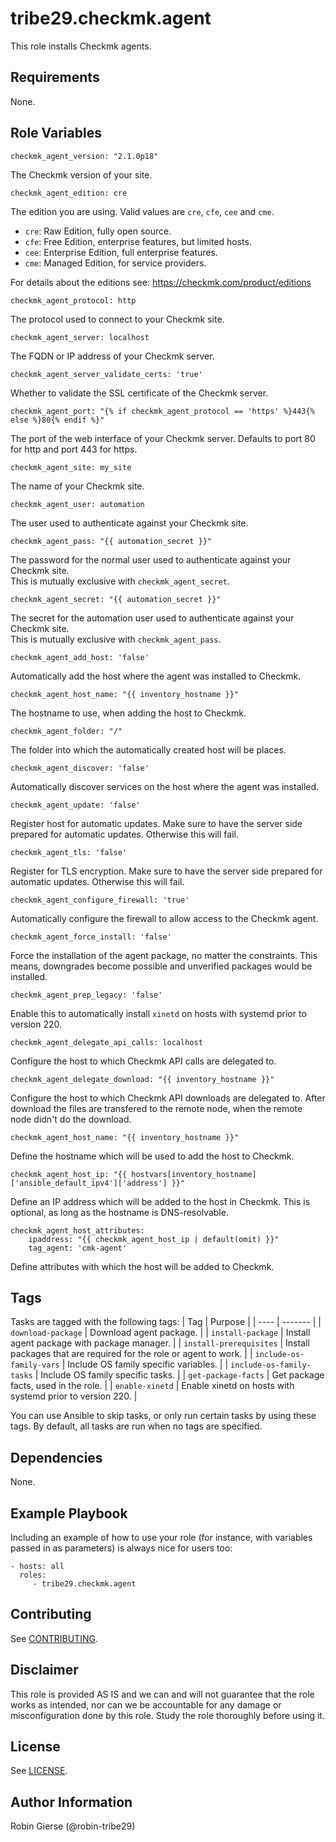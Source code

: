 # tribe29.checkmk.agent

<!-- A brief description of the role goes here. -->
This role installs Checkmk agents.

## Requirements

<!-- Any pre-requisites that may not be covered by Ansible itself or the role should be mentioned here. For instance, if the role uses the EC2 module, it may be a good idea to mention in this section that the boto package is required. -->
None.

## Role Variables

<!-- A description of the settable variables for this role should go here, including any variables that are in defaults/main.yml, vars/main.yml, and any variables that can/should be set via parameters to the role. Any variables that are read from other roles and/or the global scope (ie. hostvars, group vars, etc.) should be mentioned here as well. -->

    checkmk_agent_version: "2.1.0p18"

The Checkmk version of your site.

    checkmk_agent_edition: cre

The edition you are using. Valid values are `cre`, `cfe`, `cee` and `cme`.
- `cre`: Raw Edition, fully open source.
- `cfe`: Free Edition, enterprise features, but limited hosts.
- `cee`: Enterprise Edition, full enterprise features.
- `cme`: Managed Edition, for service providers.

For details about the editions see: https://checkmk.com/product/editions

    checkmk_agent_protocol: http

The protocol used to connect to your Checkmk site.

    checkmk_agent_server: localhost

The FQDN or IP address of your Checkmk server.

    checkmk_agent_server_validate_certs: 'true'

Whether to validate the SSL certificate of the Checkmk server.

    checkmk_agent_port: "{% if checkmk_agent_protocol == 'https' %}443{% else %}80{% endif %}"

The port of the web interface of your Checkmk server. Defaults to port 80 for http and port 443 for https.

    checkmk_agent_site: my_site

The name of your Checkmk site.

    checkmk_agent_user: automation

The user used to authenticate against your Checkmk site.

    checkmk_agent_pass: "{{ automation_secret }}"

The password for the normal user used to authenticate against your Checkmk site.  
This is mutually exclusive with `checkmk_agent_secret`.

    checkmk_agent_secret: "{{ automation_secret }}"

The secret for the automation user used to authenticate against your Checkmk site.  
This is mutually exclusive with `checkmk_agent_pass`.

    checkmk_agent_add_host: 'false'

Automatically add the host where the agent was installed to Checkmk.

    checkmk_agent_host_name: "{{ inventory_hostname }}"

The hostname to use, when adding the host to Checkmk.

    checkmk_agent_folder: "/"

The folder into which the automatically created host will be places.

    checkmk_agent_discover: 'false'

Automatically discover services on the host where the agent was installed.

    checkmk_agent_update: 'false'

Register host for automatic updates. Make sure to have the server side prepared
for automatic updates. Otherwise this will fail.

    checkmk_agent_tls: 'false'

Register for TLS encryption. Make sure to have the server side prepared
for automatic updates. Otherwise this will fail.

    checkmk_agent_configure_firewall: 'true'

Automatically configure the firewall to allow access to the Checkmk agent.

    checkmk_agent_force_install: 'false'

Force the installation of the agent package, no matter the constraints.
This means, downgrades become possible and unverified packages would be installed.

    checkmk_agent_prep_legacy: 'false'

Enable this to automatically install `xinetd` on hosts with systemd prior to version 220.

    checkmk_agent_delegate_api_calls: localhost

Configure the host to which Checkmk API calls are delegated to.

    checkmk_agent_delegate_download: "{{ inventory_hostname }}"

Configure the host to which Checkmk API downloads are delegated to. After download the files are transfered to the remote node, when the remote node didn't do the download.

    checkmk_agent_host_name: "{{ inventory_hostname }}"

Define the hostname which will be used to add the host to Checkmk.

    checkmk_agent_host_ip: "{{ hostvars[inventory_hostname]['ansible_default_ipv4']['address'] }}"

Define an IP address which will be added to the host in Checkmk. This is optional, as long as the hostname is DNS-resolvable.

    checkmk_agent_host_attributes:
        ipaddress: "{{ checkmk_agent_host_ip | default(omit) }}"
        tag_agent: 'cmk-agent'

Define attributes with which the host will be added to Checkmk.

## Tags
Tasks are tagged with the following tags:
| Tag | Purpose |
| ---- | ------- |
| `download-package` | Download agent package. |
| `install-package` | Install agent package with package manager. |
| `install-prerequisites` | Install packages that are required for the role or agent to work. |
| `include-os-family-vars` | Include OS family specific variables. |
| `include-os-family-tasks` | Include OS family specific tasks. |
| `get-package-facts` | Get package facts, used in the role. |
| `enable-xinetd` | Enable xinetd on hosts with systemd prior to version 220. |

You can use Ansible to skip tasks, or only run certain tasks by using these tags. By default, all tasks are run when no tags are specified.

## Dependencies

<!-- A list of other roles hosted on Galaxy should go here, plus any details in regards to parameters that may need to be set for other roles, or variables that are used from other roles. -->
None.

## Example Playbook

Including an example of how to use your role (for instance, with variables
passed in as parameters) is always nice for users too:

    - hosts: all
      roles:
         - tribe29.checkmk.agent

## Contributing

See [CONTRIBUTING](../../CONTRIBUTING).

## Disclaimer

This role is provided AS IS and we can and will not guarantee that the role works
as intended, nor can we be accountable for any damage or misconfiguration done
by this role. Study the role thoroughly before using it.

## License

See [LICENSE](../../LICENSE).

## Author Information

<!-- An optional section for the role authors to include contact information, or a website (HTML is not allowed). -->
Robin Gierse (@robin-tribe29)
